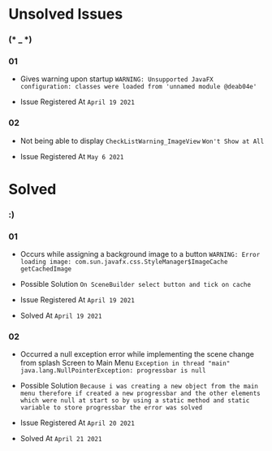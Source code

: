# Unsolved Issues

### (* _ *)

### 01
- Gives warning upon startup 
  `WARNING: Unsupported JavaFX configuration: classes were loaded from 'unnamed module @deab04e'`

- Issue Registered At `April 19 2021`

### 02
- Not being able to display `CheckListWarning_ImageView`
  `Won't Show at All`

- Issue Registered At `May 6 2021`

# Solved

### :)

### 01
- Occurs while assigning a background image to a button
  `WARNING: Error loading image: com.sun.javafx.css.StyleManager$ImageCache getCachedImage`
  
- Possible Solution `On SceneBuilder select button and tick on cache`

- Issue Registered At `April 19 2021`

- Solved At `April 19 2021`

### 02
- Occurred a null exception error while implementing the scene change from splash Screen to Main Menu
  `Exception in thread "main" java.lang.NullPointerException: progressbar is null`

- Possible Solution `Because i was creating a new object from the main menu therefore if created a new progressbar and the other elements which were null at start
  so by using a static method and static variable to store progressbar the error was solved`

- Issue Registered At `April 20 2021`

- Solved At `April 21 2021`
